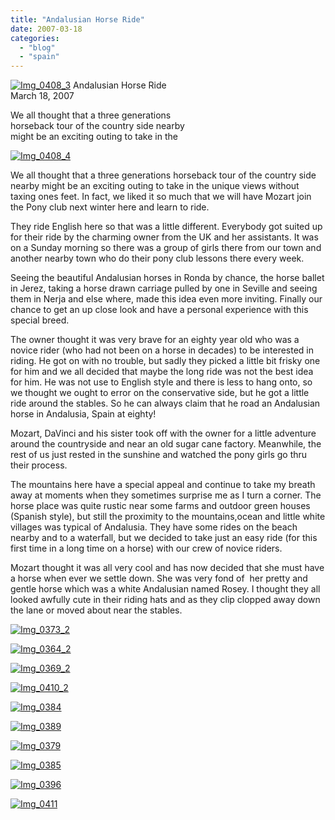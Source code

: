 ```yaml
---
title: "Andalusian Horse Ride"
date: 2007-03-18
categories: 
  - "blog"
  - "spain"
---
```


 [![Img_0408_3](https://pub-ac94b3f306b24c0dba4238943c97f2e1.r2.dev/2008/04/14/img_0408_3.png "Img_0408_3")](https://pub-ac94b3f306b24c0dba4238943c97f2e1.r2.dev/photos/uncategorized/2008/04/14/img_0408_3.png) Andalusian Horse Ride  
March 18, 2007

We all thought that a three generations  
horseback tour of the country side nearby  
might be an exciting outing to take in the

<!--more-->

[![Img_0408_4](https://pub-ac94b3f306b24c0dba4238943c97f2e1.r2.dev/2008/04/14/img_0408_4.png "Img_0408_4")](https://pub-ac94b3f306b24c0dba4238943c97f2e1.r2.dev/photos/uncategorized/2008/04/14/img_0408_4.png)

We all thought that a three generations horseback tour of the country side nearby might be an exciting outing to take in the unique views without taxing ones feet. In fact, we liked it so much that we will have Mozart join the Pony club next winter here and learn to ride.

They ride English here so that was a little different. Everybody got suited up for their ride by the charming owner from the UK and her assistants. It was on a Sunday morning so there was a group of girls there from our town and another nearby town who do their pony club lessons there every week.

Seeing the beautiful Andalusian horses in Ronda by chance, the horse ballet in Jerez, taking a horse drawn carriage pulled by one in Seville and seeing them in Nerja and else where, made this idea even more inviting. Finally our chance to get an up close look and have a personal experience with this special breed.

The owner thought it was very brave for an eighty year old who was a novice rider (who had not been on a horse in decades) to be interested in riding. He got on with no trouble, but sadly they picked a little bit frisky one for him and we all decided that maybe the long ride was not the best idea for him. He was not use to English style and there is less to hang onto, so we thought we ought to error on the conservative side, but he got a little ride around the stables. So he can always claim that he road an Andalusian horse in Andalusia, Spain at eighty!

Mozart, DaVinci and his sister took off with the owner for a little adventure around the countryside and near an old sugar cane factory. Meanwhile, the rest of us just rested in the sunshine and watched the pony girls go thru their process.

The mountains here have a special appeal and continue to take my breath away at moments when they sometimes surprise me as I turn a corner. The horse place was quite rustic near some farms and outdoor green houses (Spanish style), but still the proximity to the mountains,ocean and little white villages was typical of Andalusia. They have some rides on the beach nearby and to a waterfall, but we decided to take just an easy ride (for this first time in a long time on a horse) with our crew of novice riders.

Mozart thought it was all very cool and has now decided that she must have a horse when ever we settle down. She was very fond of  her pretty and gentle horse which was a white Andalusian named Rosey. I thought they all looked awfully cute in their riding hats and as they clip clopped away down the lane or moved about near the stables.

[![Img_0373_2](https://pub-ac94b3f306b24c0dba4238943c97f2e1.r2.dev/2008/04/14/img_0373_2.png "Img_0373_2")](https://pub-ac94b3f306b24c0dba4238943c97f2e1.r2.dev/photos/uncategorized/2008/04/14/img_0373_2.png)

[![Img_0364_2](https://pub-ac94b3f306b24c0dba4238943c97f2e1.r2.dev/2008/04/14/img_0364_2.png "Img_0364_2")](https://pub-ac94b3f306b24c0dba4238943c97f2e1.r2.dev/photos/uncategorized/2008/04/14/img_0364_2.png)

[![Img_0369_2](https://pub-ac94b3f306b24c0dba4238943c97f2e1.r2.dev/2008/04/14/img_0369_2.png "Img_0369_2")](https://pub-ac94b3f306b24c0dba4238943c97f2e1.r2.dev/photos/uncategorized/2008/04/14/img_0369_2.png)

[![Img_0410_2](https://pub-ac94b3f306b24c0dba4238943c97f2e1.r2.dev/2008/04/14/img_0410_2.png "Img_0410_2")](https://pub-ac94b3f306b24c0dba4238943c97f2e1.r2.dev/photos/uncategorized/2008/04/14/img_0410_2.png)

[![Img_0384](https://pub-ac94b3f306b24c0dba4238943c97f2e1.r2.dev/2008/04/14/img_0384.png "Img_0384")](https://pub-ac94b3f306b24c0dba4238943c97f2e1.r2.dev/photos/uncategorized/2008/04/14/img_0384.png)

[![Img_0389](https://pub-ac94b3f306b24c0dba4238943c97f2e1.r2.dev/2008/04/14/img_0389.png "Img_0389")](https://pub-ac94b3f306b24c0dba4238943c97f2e1.r2.dev/photos/uncategorized/2008/04/14/img_0389.png)

[![Img_0379](https://pub-ac94b3f306b24c0dba4238943c97f2e1.r2.dev/2008/04/14/img_0379.png "Img_0379")](https://pub-ac94b3f306b24c0dba4238943c97f2e1.r2.dev/photos/uncategorized/2008/04/14/img_0379.png)

[![Img_0385](https://pub-ac94b3f306b24c0dba4238943c97f2e1.r2.dev/2008/04/14/img_0385.png "Img_0385")](https://pub-ac94b3f306b24c0dba4238943c97f2e1.r2.dev/photos/uncategorized/2008/04/14/img_0385.png)

[![Img_0396](https://pub-ac94b3f306b24c0dba4238943c97f2e1.r2.dev/2008/04/14/img_0396.png "Img_0396")](https://pub-ac94b3f306b24c0dba4238943c97f2e1.r2.dev/photos/uncategorized/2008/04/14/img_0396.png)

[![Img_0411](https://pub-ac94b3f306b24c0dba4238943c97f2e1.r2.dev/2008/04/14/img_0411.png "Img_0411")](https://pub-ac94b3f306b24c0dba4238943c97f2e1.r2.dev/photos/uncategorized/2008/04/14/img_0411.png)

